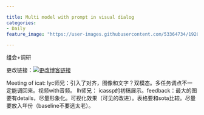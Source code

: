 ```yaml
---

title: Multi model with prompt in visual dialog
categories:
- Daily
feature_image: "https://user-images.githubusercontent.com/53364734/192078882-190b1b14-a1ee-4590-ac1f-56ac81ffeb56.png"

---
```

组会+调研
<!-- more -->

更改链接：[![更改博客链接](https://user-images.githubusercontent.com/53364734/192180297-c1654533-eb5f-4bf9-aa9f-ab830208a5e3.png)](https://github.com/lizeyujack/lizeyujack.github.io/edit/main/_posts/2022-10-13-22.md)



Meeting of icat:
lyc师兄：引入了对齐，图像和文字？双模态。多任务调点不一定能调回来。视频with音频。
lh师兄： icassp的初稿展示。feedback：最大的图要有details，尽量形象化。可视化效果（可见的改进）。表格要和sota比较。尽量要放入年份（baseline不要选太老）。
